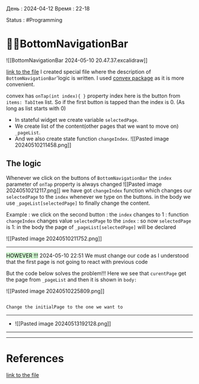 День : 2024-04-12 
Время : 22-18

Status : #Programming  


# 👨‍💻BottomNavigationBar

![[BottomNavigationBar 2024-05-10 20.47.37.excalidraw]]

[link to the file](file:///d%3A/Programming/Projects/Flutter%20projects/Main%20Projects/jap_in_pan/lib/pages/navigator_page.dart)
I created special file where the description of `BottomNavigationBar`'logic is written. 
I used [convex package](https://pub.dev/packages/convex_bottom_bar) as it is more convenient.

convex has `onTap(int index){ }` property 
index here is the button from `items: TabItem` list. So if the first button is tapped than the index is 0. (As long as list starts with 0)

- In stateful widget we create variable `selectedPage`. 
- We create list of the content(other pages that we want to move on) `_pageList`.
- And we also create state function `changeIndex`.
![[Pasted image 20240510211458.png]]

## The logic

Whenever we click on the buttons of `BottomNavigationBar`  the `index` parameter of `onTap` property is always changed
![[Pasted image 20240510212117.png]]
we have got  `changeIndex` function which changes our `selectedPage` to the `index` whenever we type on the buttons. in the body we use `_pageList[selectedPage]` to finally change the content.

Example : we click on the second button : the `index` changes to 1 : function `changeIndex` changes value `selectedPage` to the `index` : so now `selectedPage` is 1: in the body the page of `_pageList[selectedPage]`  will be declared

![[Pasted image 20240510211752.png]]

---
<mark style="background: #BBFABBA6;">HOWEVER  !!!</mark>
2024-05-10 
22:51
We must change our code as I understood that the first page is not going to react with previous code 

But the code below solves the problem!!!
Here we see that `curentPage` get the page from `_pageList` and then it is shown in `body:`

![[Pasted image 20240510225809.png]]

```ad-important

Change the initialPage to the one we want to 
```

---
- ![[Pasted image 20240513192128.png]]

---

---
# References

[link to the file](file:///d%3A/Programming/Projects/Flutter%20projects/Main%20Projects/jap_in_pan/lib/pages/navigator_page.dart) 